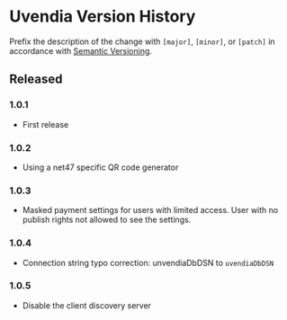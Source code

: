 # Uvendia Version History

Prefix the description of the change with `[major]`, `[minor]`, or `[patch]` in accordance with [Semantic Versioning](https://semver.org/).

## Released

### 1.0.1
* First release

### 1.0.2
* Using a net47 specific QR code generator

### 1.0.3
* Masked payment settings for users with limited access. User with no publish rights not allowed to see the settings.

### 1.0.4
* Connection string typo correction: unvendiaDbDSN to ``uvendiaDbDSN``

### 1.0.5
* Disable the client discovery server